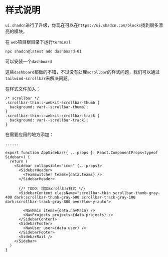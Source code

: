 # 样式说明

`ui.shadcn`进行了升级，你现在可以在`https://ui.shadcn.com/blocks`找到很多漂亮的模块，

在 `web`项目根目录下运行`terminal`
```
npx shadcn@latest add dashboard-01
```
可以安装一个`dashboard`

这些`dashboard`都做的不错，不过没有处理`scrollbar`的样式问题，我们可以通过`tailwind-scrollbar`来解决问题。

在样式文件加入：
```
/* scrollbar */
.scrollbar-thin::-webkit-scrollbar-thumb {
  background: var(--scrollbar-thumb);
}
.scrollbar-thin::-webkit-scrollbar-track {
  background: var(--scrollbar-track);
}
```
在需要应用的地方添加：
```
......

export function AppSidebar({ ...props }: React.ComponentProps<typeof Sidebar>) {
  return (
    <Sidebar collapsible="icon" {...props}>
      <SidebarHeader>
        <TeamSwitcher teams={data.teams} />
      </SidebarHeader>
      
      {/* TODO: 增加scrollbar样式 */}
      <SidebarContent className="scrollbar-thin scrollbar-thumb-gray-400 dark:scrollbar-thumb-gray-600 scrollbar-track-gray-100 dark:scrollbar-track-gray-800 overflow-y-auto">

        <NavMain items={data.navMain} />
        <NavProjects projects={data.projects} />
      </SidebarContent>
      <SidebarFooter>
        <NavUser user={data.user} />
      </SidebarFooter>
      <SidebarRail />
    </Sidebar>
  )
}

```
